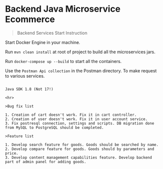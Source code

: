 # Backend Java Microservice Ecommerce

>Backend Services Start Instruction

Start Docker Engine in your machine.

Run `mvn clean install` at root of project to build all the microservices jars.

Run `docker-compose up --build` to start all the containers.

Use the `Postman Api collection` in the Postman directory. To make request to various services.

```

Java SDK 1.8 (Not 17!)

<hr>

>Bug fix list

1. Сreation of cart doesn't work. Fix it in cart controller.
2. Creation of user doesn't work. Fix it in user account service.
3. Fix postresql connection, settings and scripts. DB migration done from MySQL to PostgreSQL should be completed.

>Feature list

1. Develop search feature for goods. Goods should be searched by name.
2. Develop compare feature for goods. Goods should by parameters and price.
3. Develop content management capabilities feature. Develop backend part of admin panel for adding goods.